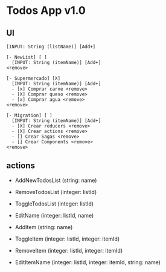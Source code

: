 # Todos App v1.0

## UI
```
[INPUT: String (listName)] [Add+]

[- NewList] [ ]
  [INPUT: String (itemName)] [Add+]
<remove>

[- Supermercado] [X]
  [INPUT: String (itemName)] [Add+]
  - [x] Comprar carne <remove>
  - [X] Comprar queso <remove>
  - [x] Comprar agua <remove>
<remove>

[- Migration] [ ]
  [INPUT: String (itemName)] [Add+]
  - [X] Crear reducers <remove>
  - [X] Crear actions <remove>
  - [] Crear Sagas <remove>
  - [] Crear Components <remove>
<remove>  
  ```

## actions
- AddNewTodosList (string: name)
- RemoveTodosList (integer: listId)
- ToggleTodosList (integer: listId)
- EditName (integer: listId, name)

- AddItem (string: name)
- ToggleItem (integer: listId, integer: itemId)
- RemoveItem (integer: listId, integer: itemId)
- EditItemName (integer: listId, integer: itemId, string: name)
